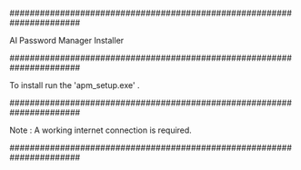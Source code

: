 ######################################################################

AI Password Manager Installer

######################################################################

To install run the 'apm_setup.exe' .

######################################################################

Note : A working internet connection is required.

######################################################################
